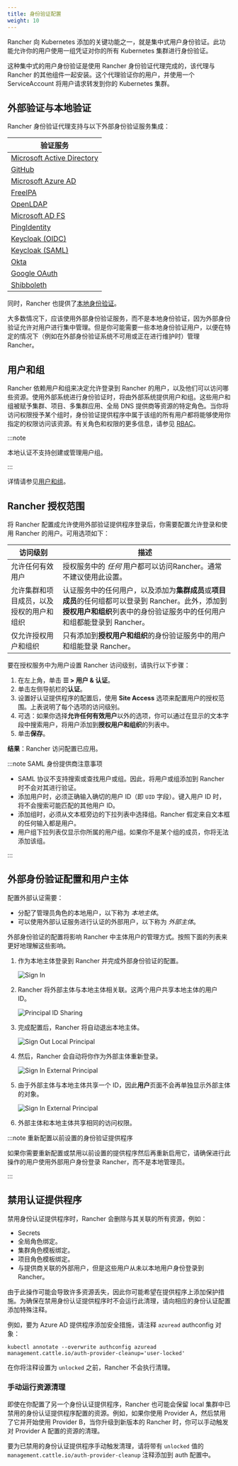 ```yaml
---
title: 身份验证配置
weight: 10
---
```


Rancher 向 Kubernetes 添加的关键功能之一，就是集中式用户身份验证。此功能允许你的用户使用一组凭证对你的所有 Kubernetes 集群进行身份验证。

这种集中式的用户身份验证是使用 Rancher 身份验证代理完成的，该代理与 Rancher 的其他组件一起安装。这个代理验证你的用户，并使用一个 ServiceAccount 将用户请求转发到你的 Kubernetes 集群。

## 外部验证与本地验证

Rancher 身份验证代理支持与以下外部身份验证服务集成：

| 验证服务 |
| ------------------------------------------------------------------------------------------------ |
| [Microsoft Active Directory](../how-to-guides/new-user-guides/authentication-permissions-and-global-configuration/authentication-config/configure-active-directory.md) |
| [GitHub](../how-to-guides/new-user-guides/authentication-permissions-and-global-configuration/authentication-config/configure-github.md) |
| [Microsoft Azure AD](../how-to-guides/new-user-guides/authentication-permissions-and-global-configuration/authentication-config/configure-azure-ad.md) |
| [FreeIPA](../how-to-guides/new-user-guides/authentication-permissions-and-global-configuration/authentication-config/configure-freeipa.md) |
| [OpenLDAP](configure-openldap.md) |
| [Microsoft AD FS](configure-microsoft-ad-federation-service-saml.md) |
| [PingIdentity](../how-to-guides/new-user-guides/authentication-permissions-and-global-configuration/authentication-config/configure-pingidentity.md) |
| [Keycloak (OIDC)](../how-to-guides/new-user-guides/authentication-permissions-and-global-configuration/authentication-config/configure-keycloak-oidc.md) |
| [Keycloak (SAML)](../how-to-guides/new-user-guides/authentication-permissions-and-global-configuration/authentication-config/configure-keycloak-saml.md) |
| [Okta](../how-to-guides/new-user-guides/authentication-permissions-and-global-configuration/authentication-config/configure-okta-saml.md) |
| [Google OAuth](../how-to-guides/new-user-guides/authentication-permissions-and-global-configuration/authentication-config/configure-google-oauth.md) |
| [Shibboleth](configure-shibboleth-saml.md) |

同时，Rancher 也提供了[本地身份验证](../how-to-guides/new-user-guides/authentication-permissions-and-global-configuration/authentication-config/create-local-users.md)。

大多数情况下，应该使用外部身份验证服务，而不是本地身份验证，因为外部身份验证允许对用户进行集中管理。但是你可能需要一些本地身份验证用户，以便在特定的情况下（例如在外部身份验证系统不可用或正在进行维护时）管理 Rancher。

## 用户和组

Rancher 依赖用户和组来决定允许登录到 Rancher 的用户，以及他们可以访问哪些资源。使用外部系统进行身份验证时，将由外部系统提供用户和组。这些用户和组被赋予集群、项目、多集群应用、全局 DNS 提供商等资源的特定角色。当你将访问权限授予某个组时，身份验证提供程序中属于该组的所有用户都将能够使用你指定的权限访问该资源。有关角色和权限的更多信息，请参见 [RBAC](manage-role-based-access-control-rbac.md)。

:::note

本地认证不支持创建或管理用户组。

:::

详情请参见[用户和组](../how-to-guides/new-user-guides/authentication-permissions-and-global-configuration/authentication-config/manage-users-and-groups.md)。

## Rancher 授权范围

将 Rancher 配置成允许使用外部验证提供程序登录后，你需要配置允许登录和使用 Rancher 的用户。可用选项如下：

| 访问级别 | 描述 |
|----------------------------------------------|-------------|
| 允许任何有效用户 | 授权服务中的 _任何_ 用户都可以访问Rancher。通常不建议使用此设置。 |
| 允许集群和项目成员，以及授权的用户和组织 | 认证服务中的任何用户，以及添加为**集群成员**或**项目成员**的任何组都可以登录到 Rancher。此外，添加到**授权用户和组织**列表中的身份验证服务中的任何用户和组都能登录到 Rancher。 |
| 仅允许授权用户和组织 | 只有添加到**授权用户和组织**的身份验证服务中的用户和组能登录 Rancher。 |

要在授权服务中为用户设置 Rancher 访问级别，请执行以下步骤：

1. 在左上角，单击 **☰ > 用户 & 认证**。
1. 单击左侧导航栏的**认证**。
1. 设置好认证提供程序的配置后，使用 **Site Access** 选项来配置用户的授权范围。上表说明了每个选项的访问级别。
1. 可选：如果你选择**允许任何有效用户**以外的选项，你可以通过在显示的文本字段中搜索用户，将用户添加到**授权用户和组织**的列表中。
1. 单击**保存**。

**结果**：Rancher 访问配置已应用。

:::note SAML 身份提供商注意事项

- SAML 协议不支持搜索或查找用户或组。因此，将用户或组添加到 Rancher 时不会对其进行验证。
- 添加用户时，必须正确输入确切的用户 ID（即 `UID` 字段）。键入用户 ID 时，将不会搜索可能匹配的其他用户 ID。
- 添加组时，必须从文本框旁边的下拉列表中选择组。Rancher 假定来自文本框的任何输入都是用户。
- 用户组下拉列表仅显示你所属的用户组。如果你不是某个组的成员，你将无法添加该组。

:::

## 外部身份验证配置和用户主体

配置外部认证需要：

- 分配了管理员角色的本地用户，以下称为 _本地主体_。
- 可以使用外部认证服务进行认证的外部用户，以下称为 _外部主体_。

外部身份验证的配置将影响 Rancher 中主体用户的管理方式。按照下面的列表来更好地理解这些影响。

1. 作为本地主体登录到 Rancher 并完成外部身份验证的配置。

   ![Sign In](/img/sign-in.png)

2. Rancher 将外部主体与本地主体相关联。这两个用户共享本地主体的用户 ID。

   ![Principal ID Sharing](/img/principal-ID.png)

3. 完成配置后，Rancher 将自动退出本地主体。

   ![Sign Out Local Principal](/img/sign-out-local.png)

4. 然后，Rancher 会自动将你作为外部主体重新登录。

   ![Sign In External Principal](/img/sign-in-external.png)

5. 由于外部主体与本地主体共享一个 ID，因此**用户**页面不会再单独显示外部主体的对象。

   ![Sign In External Principal](/img/users-page.png)

6. 外部主体和本地主体共享相同的访问权限。

:::note 重新配置以前设置的身份验证提供程序

如果你需要重新配置或禁用以前设置的提供程序然后再重新启用它，请确保进行此操作的用户使用外部用户身份登录 Rancher，而不是本地管理员。

:::

## 禁用认证提供程序

禁用身份认证提供程序时，Rancher 会删除与其关联的所有资源，例如：
- Secrets
- 全局角色绑定。
- 集群角色模板绑定。
- 项目角色模板绑定。
- 与提供商关联的外部用户，但是这些用户从未以本地用户身份登录到 Rancher。

由于此操作可能会导致许多资源丢失，因此你可能希望在提供程序上添加保护措施。为确保在禁用身份认证提供程序时不会运行此清理，请向相应的身份认证配置添加特殊注释。

例如，要为 Azure AD 提供程序添加安全措施，请注释 `azuread` authconfig 对象：

`kubectl annotate --overwrite authconfig azuread management.cattle.io/auth-provider-cleanup='user-locked'`

在你将注释设置为 `unlocked` 之前，Rancher 不会执行清理。

### 手动运行资源清理

即使在你配置了另一个身份认证提供程序，Rancher 也可能会保留 local 集群中已禁用的身份认证提供程序配置的资源。例如，如果你使用 Provider A，然后禁用了它并开始使用 Provider B，当你升级到新版本的 Rancher 时，你可以手动触发对 Provider A 配置的资源的清理。

要为已禁用的身份认证提供程序手动触发清理，请将带有 `unlocked` 值的 `management.cattle.io/auth-provider-cleanup` 注释添加到 auth 配置中。
